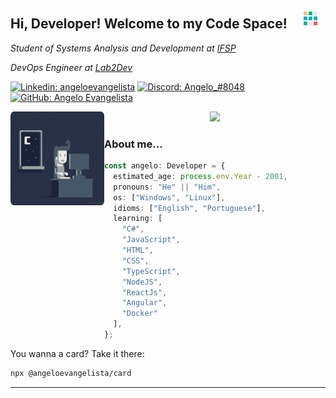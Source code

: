<h2>Hi, Developer! Welcome to my Code Space!
  <img 
    title="Cube"
    src="https://raw.githubusercontent.com/angeloevangelista/angeloevangelista/master/.github/images/rounded-cube.gif"
    width="32"
    heigth="32" 
    style="
      border-radius: 4px;
      position: relative;
      width: 32px;
      height: 32px;
      margin-left: 16px;
    "
  > 
</h2>

<p>
  <em>Student of Systems Analysis and Development at 
  <a 
    title="IFSP"
    href="https://www.ifsp.edu.br/"
  >IFSP</a> <br />
  
  DevOps Engineer at <a target="blank" title="Lab2Dev" href="https://lab2dev.com/" >Lab2Dev</a>
  </em>
</p>

[![Linkedin: angeloevangelista](https://img.shields.io/badge/-Angelo-blue?style=flat&logo=Linkedin&logoColor=white&link=https://www.linkedin.com/in/angelo-evangelista-5474a2177/)](https://www.linkedin.com/in/angelo-evangelista-5474a2177/)
[![Discord: Angelo_#8048](https://img.shields.io/badge/-Angelo__%238048-blue?style=flat&logo=Discord&color=7289da&logoColor=white&link=https://discord.com/channels/@me)](https://discord.com/channels/@me)
[![GitHub: Angelo Evangelista](https://img.shields.io/github/followers/angeloevangelista?label=follow&style=social)](https://github.com/Angeloevangelista)

<div align="center" height="500">

<img
    align="left"
    title="Coding"
    src="https://raw.githubusercontent.com/angeloevangelista/angeloevangelista/master/.github/images/rounded-coding.gif" 
    width="150" 
    height="150"
  />

<img width="400px" src="https://github-readme-stats.vercel.app/api?username=angeloevangelista&theme=material-palenight&?theme=dark&show_icons=true%count_private=true&include_all_commits=true"/>

</div>

### About me...

```typescript
const angelo: Developer = {
  estimated_age: process.env.Year - 2001,
  pronouns: "He" || "Him",
  os: ["Windows", "Linux"],
  idioms: ["English", "Portuguese"],
  learning: [
    "C#",
    "JavaScript",
    "HTML",
    "CSS",
    "TypeScript",
    "NodeJS",
    "ReactJs",
    "Angular",
    "Docker"
  ],
};
```

You wanna a card? Take it there:

```sh
npx @angeloevangelista/card
```

---

  <!-- <img src="https://media.giphy.com/media/mGcNjsfWAjY5AEZNw6/giphy.gif" width="50"> -->
  <!-- <img src="https://media.giphy.com/media/mGcNjsfWAjY5AEZNw6/giphy.gif" width="50"> -->
  <!-- src="https://media.giphy.com/media/WUlplcMpOCEmTGBtBW/giphy.gif"  -->

<!-- coding
    style="
      display: flex;
      float: right;
      border: solid #fff 1px;
      margin: 0 36px;
      bottom: 120px;
      border-radius: 50%;
      position: relative;
      flex-direction: row-reverse;
      box-shadow: 0 0 100px rgba(0, 0, 0, 0.1);
    " -->
